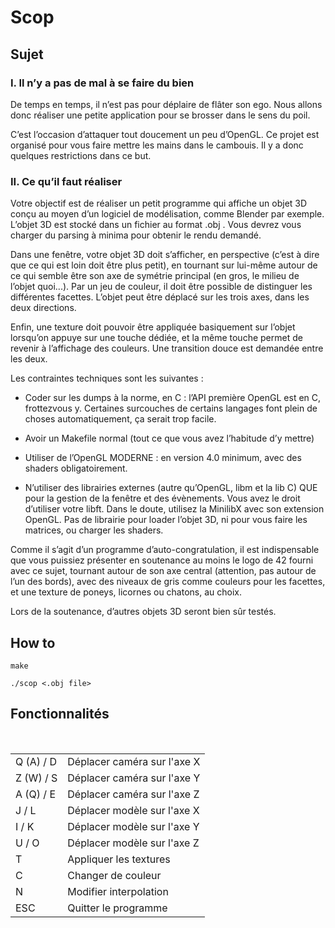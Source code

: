 # Scop

## Sujet


### I.    Il n’y a pas de mal à se faire du bien

De temps en temps, il n’est pas pour déplaire de flâter son ego. Nous allons donc
réaliser une petite application pour se brosser dans le sens du poil.

C’est l’occasion d’attaquer tout doucement un peu d’OpenGL. Ce projet est organisé
pour vous faire mettre les mains dans le cambouis. Il y a donc quelques restrictions dans
ce but.


### II.   Ce qu’il faut réaliser

Votre objectif est de réaliser un petit programme qui affiche un objet 3D conçu au
moyen d’un logiciel de modélisation, comme Blender par exemple. L’objet 3D est stocké
dans un fichier au format .obj . Vous devrez vous charger du parsing à minima pour
obtenir le rendu demandé.

Dans une fenêtre, votre objet 3D doit s’afficher, en perspective (c’est à dire que ce qui
est loin doit être plus petit), en tournant sur lui-même autour de ce qui semble être son
axe de symétrie principal (en gros, le milieu de l’objet quoi...). Par un jeu de couleur, il
doit être possible de distinguer les différentes facettes. L’objet peut être déplacé sur les
trois axes, dans les deux directions.

Enfin, une texture doit pouvoir être appliquée basiquement sur l’objet lorsqu’on appuye sur une touche dédiée, et la même touche permet de revenir à l’affichage des couleurs.
Une transition douce est demandée entre les deux.


Les contraintes techniques sont les suivantes :

- Coder sur les dumps à la norme, en C : l’API première OpenGL est en C, frottezvous y. Certaines surcouches de certains langages font plein de choses automatiquement, ça serait trop facile.

- Avoir un Makefile normal (tout ce que vous avez l’habitude d’y mettre)

- Utiliser de l’OpenGL MODERNE : en version 4.0 minimum, avec des shaders
obligatoirement.

- N’utiliser des librairies externes (autre qu’OpenGL, libm et la lib C) QUE pour
la gestion de la fenêtre et des évènements. Vous avez le droit d’utiliser votre libft.
Dans le doute, utilisez la MinilibX avec son extension OpenGL. Pas de librairie
pour loader l’objet 3D, ni pour vous faire les matrices, ou charger les shaders.


Comme il s’agit d’un programme d’auto-congratulation, il est indispensable que vous
puissiez présenter en soutenance au moins le logo de 42 fourni avec ce sujet, tournant autour de son axe central (attention, pas autour de l’un des bords), avec des niveaux de gris
comme couleurs pour les facettes, et une texture de poneys, licornes ou chatons, au choix.

Lors de la soutenance, d’autres objets 3D seront bien sûr testés.

## How to

```
make
```

```
./scop <.obj file>
```

## Fonctionnalités

 <table>
   <tr>
       <td>Q (A) / D</td>
       <td>Déplacer caméra sur l'axe X</td>
   </tr>
   <tr>
       <td>Z (W) / S</td>
       <td>Déplacer caméra sur l'axe Y</td>
   </tr>
   <tr>
       <td>A (Q) / E</td>
       <td>Déplacer caméra sur l'axe Z</td>
   </tr>
   <tr>
       <td>J / L</td>
       <td>Déplacer modèle sur l'axe X</td>
   </tr>
   <tr>
       <td>I / K</td>
       <td>Déplacer modèle sur l'axe Y</td>
   </tr>
   <tr>
       <td>U / O</td>
       <td>Déplacer modèle sur l'axe Z</td>
   </tr>
   <tr>
       <td>T</td>
       <td>Appliquer les textures</td>
   </tr>
     <tr>
       <td>C</td>
       <td>Changer de couleur</td>
   </tr>
   <tr>
       <td>N</td>
       <td>Modifier interpolation</td>
   </tr>
   <tr>
       <td>ESC</td>
       <td>Quitter le programme</td>
   </tr>
</table>
